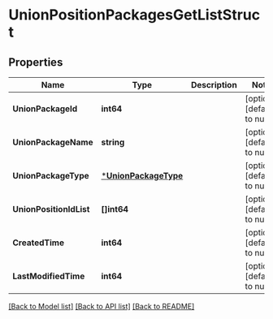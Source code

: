 # UnionPositionPackagesGetListStruct

## Properties
Name | Type | Description | Notes
------------ | ------------- | ------------- | -------------
**UnionPackageId** | **int64** |  | [optional] [default to null]
**UnionPackageName** | **string** |  | [optional] [default to null]
**UnionPackageType** | [***UnionPackageType**](UnionPackageType.md) |  | [optional] [default to null]
**UnionPositionIdList** | **[]int64** |  | [optional] [default to null]
**CreatedTime** | **int64** |  | [optional] [default to null]
**LastModifiedTime** | **int64** |  | [optional] [default to null]

[[Back to Model list]](../README.md#documentation-for-models) [[Back to API list]](../README.md#documentation-for-api-endpoints) [[Back to README]](../README.md)


